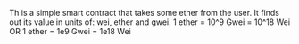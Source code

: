 Th is a simple smart contract that takes some ether from the user. It finds out its value in units of: wei, ether and gwei.
1 ether = 10^9 Gwei = 10^18 Wei
OR
1 ether = 1e9 Gwei = 1e18 Wei
